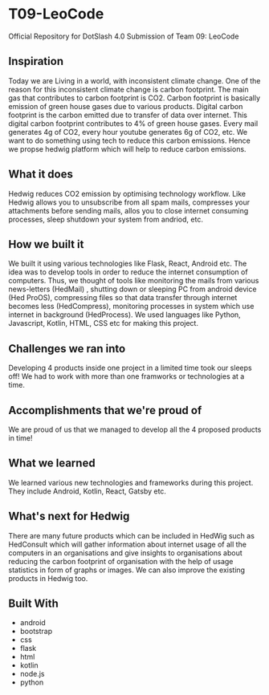 # T09-LeoCode

Official Repository for DotSlash 4.0 Submission of Team 09: LeoCode

## Inspiration

Today we are Living in a world, with inconsistent climate change. One of the reason for this inconsistent climate change is carbon footprint. The main gas that contributes to carbon footprint is CO2. Carbon footprint is basically emission of green house gases due to various products. Digital carbon footprint is the carbon emitted due to transfer of data over internet. This digital carbon footprint contributes to 4% of green house gases. Every mail generates 4g of CO2, every hour youtube generates 6g of CO2, etc. We want to do something using tech to reduce this carbon emissions. Hence we propse hedwig platform which will help to reduce carbon emissions.

## What it does

Hedwig reduces CO2 emission by optimising technology workflow. Like Hedwig allows you to unsubscribe from all spam mails, compresses your attachments before sending mails, allos you to close internet consuming processes, sleep shutdown your system from andriod, etc.

## How we built it

We built it using various technologies like Flask, React, Android etc. The idea was to develop tools in order to reduce the internet consumption of computers. Thus, we thought of tools like monitoring the mails from various news-letters (HedMail) , shutting down or sleeping PC from android device (Hed ProOS), compressing files so that data transfer through internet becomes less (HedCompress), monitoring processes in system which use internet in background (HedProcess). We used languages like Python, Javascript, Kotlin, HTML, CSS etc for making this project.

## Challenges we ran into

Developing 4 products inside one project in a limited time took our sleeps off! We had to work with more than one framworks or technologies at a time.

## Accomplishments that we're proud of

We are proud of us that we managed to develop all the 4 proposed products in time!

## What we learned

We learned various new technologies and frameworks during this project. They include Android, Kotlin, React, Gatsby etc.

## What's next for Hedwig

There are many future products which can be included in HedWig such as HedConsult which will gather information about internet usage of all the computers in an organisations and give insights to organisations about reducing the carbon footprint of organisation with the help of usage statistics in form of graphs or images. We can also improve the existing products in Hedwig too.

## Built With

- android
- bootstrap
- css
- flask
- html
- kotlin
- node.js
- python
